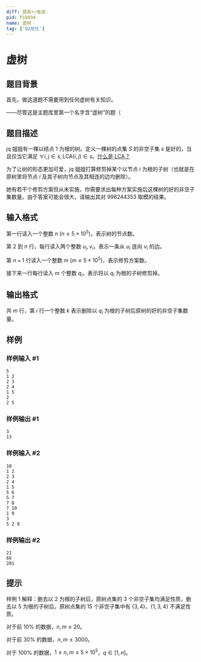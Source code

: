 ```yaml
---
diff: 提高+/省选-
pid: P10894
name: 虚树
tag: ['O2优化']
---
```

# 虚树
## 题目背景

首先，做这道题不需要用到任何虚树有关知识。

——尽管这是主题库里第一个名字含“虚树”的题（
## 题目描述

jq 姐姐有一棵以结点 $1$ 为根的树。定义一棵树的点集 $S$ 的非空子集 $s$ 是好的，当且仅当它满足 $\forall i,j \in s, \text{LCA}(i,j) \in s$。[什么是 $\text{LCA}$？](https://oi-wiki.org/graph/lca/)

为了让树的形态更加可爱，jq 姐姐打算修剪掉某个以节点 $i$ 为根的子树（也就是在原树里将节点 $i$ 及其子树内节点及其相连的边均删除）。

她有若干个修剪方案但从未实施，你需要求出每种方案实施后这棵树的好的非空子集数量。由于答案可能会很大，请输出其对 $998244353$ 取模的结果。
## 输入格式

第一行读入一个整数 $n$ ($n \leq 5 \times 10^5$)，表示树的节点数。

第 $2$ 到 $n$ 行，每行读入两个整数 $u_i,v_i$，表示一条从 $u_i$ 连向 $v_i$ 的边。

第 $n+1$ 行读入一个整数 $m$ ($m \leq 5 \times 10^5$)，表示修剪方案数。

接下来一行每行读入 $m$ 个整数 $q_i$，表示将以 $q_i$ 为根的子树修剪掉。
## 输出格式

共 $m$ 行，第 $i$ 行一个整数 $k$ 表示删除以 $q_i$ 为根的子树后原树的好的非空子集数量。
## 样例

### 样例输入 #1
```
5
1 2
2 3
2 4
1 5
2
2 5
```
### 样例输出 #1
```
3
13
```
### 样例输入 #2
```
10
1 2
2 3
2 4
1 5
5 6
5 7
7 8
7 10
1 9
3
5 2 8
```
### 样例输出 #2
```
21
66
201
```
## 提示

样例 1 解释：删去以 $2$ 为根的子树后，原树点集的 $3$ 个非空子集均满足性质，删去以 $5$ 为根的子树后，原树点集的 $15$ 个非空子集中有 $\{3,4\}$、$\{1,3,4\}$ 不满足性质。

对于前 $10\%$  的数据，$n,m \leq 20$。

对于前 $30\%$ 的数据，$n,m \leq 3000$。

对于 $100\%$ 的数据，$1 \leq n,m \leq 5 \times 10^5$，$q \in [1,n]$。
